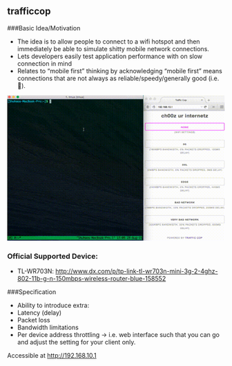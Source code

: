 ## trafficcop

###Basic Idea/Motivation
* The idea is to allow people to connect to a wifi hotspot and then immediately be able to simulate shitty mobile network connections.
* Lets developers easily test application performance with on slow connection in mind
* Relates to “mobile first” thinking by acknowledging “mobile first” means connections that are not always as reliable/speedy/generally good (i.e. 💩).

![Demo](demo.gif)

### Official Supported Device:

* TL-WR703N: http://www.dx.com/p/tp-link-tl-wr703n-mini-3g-2-4ghz-802-11b-g-n-150mbps-wireless-router-blue-158552

###Specification

* Ability to introduce extra:
 * Latency (delay)
 * Packet loss
 * Bandwidth limitations
 * Per device address throttling → i.e. web interface such that you can go and adjust the setting for your client only.

Accessible at http://192.168.10.1 

